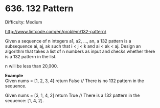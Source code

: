 # 636. 132 Pattern

Difficulty: Medium

http://www.lintcode.com/en/problem/132-pattern/

Given a sequence of n integers a1, a2, ..., an, a 132 pattern is a subsequence ai, aj, ak such that i < j < k and ai < ak < aj. Design an algorithm that takes a list of n numbers as input and checks whether there is a 132 pattern in the list.

n will be less than 20,000.

**Example**  
Given nums = [1, 2, 3, 4]
return False // There is no 132 pattern in the sequence.

Given nums = [3, 1, 4, 2]
return True // There is a 132 pattern in the sequence: [1, 4, 2].
